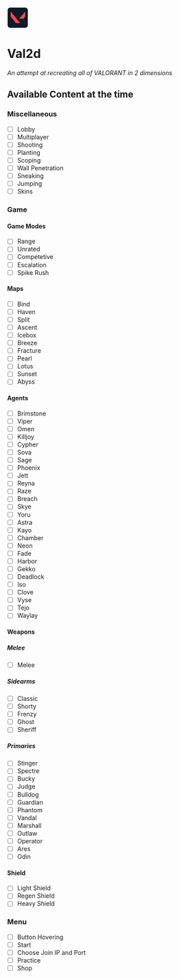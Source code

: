 ![Logo](assets/logo.png) 
# Val2d 
*An attempt at recreating all of VALORANT in 2 dimensions*

## Available Content at the time
### Miscellaneous
- [ ] Lobby
- [ ] Multiplayer
- [ ] Shooting
- [ ] Planting
- [ ] Scoping
- [ ] Wall Penetration
- [ ] Sneaking
- [ ] Jumping
- [ ] Skins
### Game
#### Game Modes
- [ ] Range
- [ ] Unrated
- [ ] Competetive
- [ ] Escalation
- [ ] Spike Rush
#### Maps
- [ ] Bind
- [ ] Haven
- [ ] Split
- [ ] Ascent
- [ ] Icebox
- [ ] Breeze
- [ ] Fracture
- [ ] Pearl
- [ ] Lotus
- [ ] Sunset
- [ ] Abyss
#### Agents
- [ ] Brimstone
- [ ] Viper
- [ ] Omen
- [ ] Killjoy
- [ ] Cypher
- [ ] Sova
- [ ] Sage
- [ ] Phoenix
- [ ] Jett
- [ ] Reyna
- [ ] Raze
- [ ] Breach
- [ ] Skye
- [ ] Yoru
- [ ] Astra
- [ ] Kayo
- [ ] Chamber
- [ ] Neon
- [ ] Fade
- [ ] Harbor
- [ ] Gekko
- [ ] Deadlock
- [ ] Iso
- [ ] Clove
- [ ] Vyse
- [ ] Tejo
- [ ] Waylay
#### Weapons
##### Melee
- [ ] Melee
##### Sidearms
- [ ] Classic
- [ ] Shorty
- [ ] Frenzy
- [ ] Ghost
- [ ] Sheriff
##### Primaries
- [ ] Stinger
- [ ] Spectre
- [ ] Bucky
- [ ] Judge
- [ ] Bulldog
- [ ] Guardian
- [ ] Phantom
- [ ] Vandal
- [ ] Marshall
- [ ] Outlaw
- [ ] Operator
- [ ] Ares
- [ ] Odin
#### Shield
- [ ] Light Shield
- [ ] Regen Shield
- [ ] Heavy Shield

### Menu
- [ ] Button Hovering
- [ ] Start
- [ ] Choose Join IP and Port
- [ ] Practice
- [ ] Shop